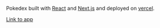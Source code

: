 Pokedex built with [React](https://reactjs.org/) and [Next.js](https://nextjs.org/) and deployed on [vercel](https://vercel.com).

[Link to app](https://pmpokedex.vercel.app/)
